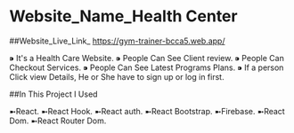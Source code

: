 # Website_Name_Health Center

##Website_Live_Link_ https://gym-trainer-bcca5.web.app/

⁍ It's a Health Care Website.
⁍ People Can See Client review.
⁍ People Can Checkout Services.
⁍ People Can See Latest Programs Plans.
⁍ If a person Click view Details, He or She have to sign up or log in first.

##In This Project I Used

➼React.
➼React Hook.
➼React auth.
➼React Bootstrap.
➼Firebase.
➼React Dom.
➼React Router Dom.

